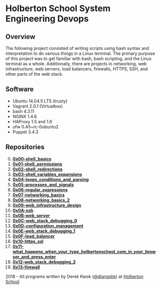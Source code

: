 # Holberton School System Engineering Devops

## Overview
The following project consisted of writing scripts using bash syntax and interpretation to do various things in a Linux terminal. The primary purpose of this project was to get familiar with bash, bash scripting, and the Linux terminal as a whole. Additionally, there are projects in networking, web infrastructure, web servers, load balancers, firewalls, HTTPS, SSH, and other parts of the web stack.

## Software
* Ubuntu 14.04.5 LTS (trusty)
* Vagrant 2.0.1 (Virtualbox)
* bash 4.3.11
* NGINX 1.4.6
* HAProxy 1.5 and 1.6
* ufw 0.45~rc-0ubuntu2
* Puppet 3.4.3

## Repositories
0. **[0x00-shell_basics](https://github.com/dkwok94/holberton-system_engineering-devops/tree/master/0x00-shell_basics)**
1. **[0x01-shell_permissions](https://github.com/dkwok94/holberton-system_engineering-devops/tree/master/0x01-shell_permissions)**
2. **[0x02-shell_redirections](https://github.com/dkwok94/holberton-system_engineering-devops/tree/master/0x02-shell_redirections)**
3. **[0x03-shell_variables_expansions](https://github.com/dkwok94/holberton-system_engineering-devops/tree/master/0x03-shell_variables_expansions)**
4. **[0x04-loops_conditions_and_parsing](https://github.com/dkwok94/holberton-system_engineering-devops/tree/master/0x04-loops_conditions_and_parsing)**
5. **[0x05-processes_and_signals](https://github.com/dkwok94/holberton-system_engineering-devops/tree/master/0x05-processes_and_signals)**
6. **[0x06-regular_expressions](https://github.com/dkwok94/holberton-system_engineering-devops/tree/master/0x06-regular_expressions)**
7. **[0x07-networking_basics](https://github.com/dkwok94/holberton-system_engineering-devops/tree/master/0x07-networking_basics)**
8. **[0x08-networking_basics_2](https://github.com/dkwok94/holberton-system_engineering-devops/tree/master/0x08-networking_basics_2)**
9. **[0x09-web_infrastructure_design](https://github.com/dkwok94/holberton-system_engineering-devops/tree/master/0x09-web_infrastructure_design)**
10. **[0x0A-ssh](https://github.com/dkwok94/holberton-system_engineering-devops/tree/master/0x0A-ssh)**
11. **[0x0B-web_server](https://github.com/dkwok94/holberton-system_engineering-devops/tree/master/0x0B-web_server)**
12. **[0x0C-web_stack_debugging_0](https://github.com/dkwok94/holberton-system_engineering-devops/tree/master/0x0C-web_stack_debugging_0)**
13. **[0x0D-configuration_management](https://github.com/dkwok94/holberton-system_engineering-devops/tree/master/0x0D-configuration_management)**
14. **[0x0E-web_stack_debugging_1](https://github.com/dkwok94/holberton-system_engineering-devops/tree/master/0x0E-web_stack_debugging_1)**
15. **[0x0F-load_balancer](https://github.com/dkwok94/holberton-system_engineering-devops/tree/master/0x0F-load_balancer)**
16. **[0x10-https_ssl](https://github.com/dkwok94/holberton-system_engineering-devops/tree/master/0x10-https_ssl)**
17. **[0x11-what_happens_when_your_type_holbertonschool_com_in_your_browser_and_press_enter](https://github.com/dkwok94/holberton-system_engineering-devops/tree/master/0x11-what_happens_when_your_type_holbertonschool_com_in_your_browser_and_press_enter)**
18. **[0x12-web_stack_debugging_2](https://github.com/dkwok94/holberton-system_engineering-devops/tree/master/0x12-web_stack_debugging_2)**
19. **[0x13-firewall](https://github.com/dkwok94/holberton-system_engineering-devops/tree/master/0x13-firewall)**

2018 - All programs written by Derek Kwok ([@dlangshk](https://twitter.com/dlangshk)) at [Holberton School](https://www.holbertonschool.com/)